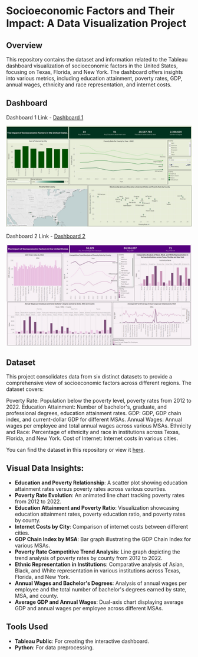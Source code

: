 # Socioeconomic Factors and Their Impact: A Data Visualization Project

## Overview

This repository contains the dataset and information related to the Tableau dashboard visualization of socioeconomic factors in the United States, focusing on Texas, Florida, and New York. The dashboard offers insights into various metrics, including education attainment, poverty rates, GDP, annual wages, ethnicity and race representation, and internet costs.

## Dashboard

Dashboard 1 Link - [Dashboard 1](https://public.tableau.com/app/profile/shweta.vinod.kulkarni2486/viz/ImpactofSocioeconomicFactorsintheUnitedStates/SocialandEducationalInsights)

<img src="Dashboard 1.jpg">

Dashboard 2 Link - [Dashboard 2](https://public.tableau.com/app/profile/shweta.vinod.kulkarni2486/viz/ImpactofSocioeconomicFactorsintheUnitedStates2/EconomicandSocialInsights)

<img src="Dashboard 2.jpg">

## Dataset

This project consolidates data from six distinct datasets to provide a comprehensive view of socioeconomic factors across different regions. The dataset covers:

Poverty Rate: Population below the poverty level, poverty rates from 2012 to 2022.
Education Attainment: Number of bachelor's, graduate, and professional degrees, education attainment rates.
GDP: GDP, GDP chain index, and current-dollar GDP for different MSAs.
Annual Wages: Annual wages per employee and total annual wages across various MSAs.
Ethnicity and Race: Percentage of ethnicity and race in institutions across Texas, Florida, and New York.
Cost of Internet: Internet costs in various cities.

You can find the dataset in this repository or view it [here](./Datasets.csv).

## Visual Data Insights:

- **Education and Poverty Relationship**: A scatter plot showing education attainment rates versus poverty rates across various counties.
- **Poverty Rate Evolution**: An animated line chart tracking poverty rates from 2012 to 2022.
- **Education Attainment and Poverty Ratio**: Visualization showcasing education attainment rates, poverty education ratio, and poverty rates by county.
- **Internet Costs by City**: Comparison of internet costs between different cities.
- **GDP Chain Index by MSA**: Bar graph illustrating the GDP Chain Index for various MSAs.
- **Poverty Rate Competitive Trend Analysis**: Line graph depicting the trend analysis of poverty rates by county from 2012 to 2022.
- **Ethnic Representation in Institutions**: Comparative analysis of Asian, Black, and White representation in various institutions across Texas, Florida, and New York.
- **Annual Wages and Bachelor's Degrees**: Analysis of annual wages per employee and the total number of bachelor's degrees earned by state, MSA, and county.
- **Average GDP and Annual Wages**: Dual-axis chart displaying average GDP and annual wages per employee across different MSAs.

## Tools Used

- **Tableau Public**: For creating the interactive dashboard.
- **Python**: For data preprocessing.
